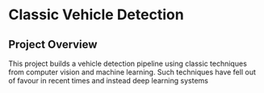 # Classic Vehicle Detection

## Project Overview

This project builds a vehicle detection pipeline using classic techniques from computer vision and machine learning. Such techniques have fell out of favour in recent times and instead deep learning systems
<!--stackedit_data:
eyJoaXN0b3J5IjpbODM0ODMyMTldfQ==
-->
